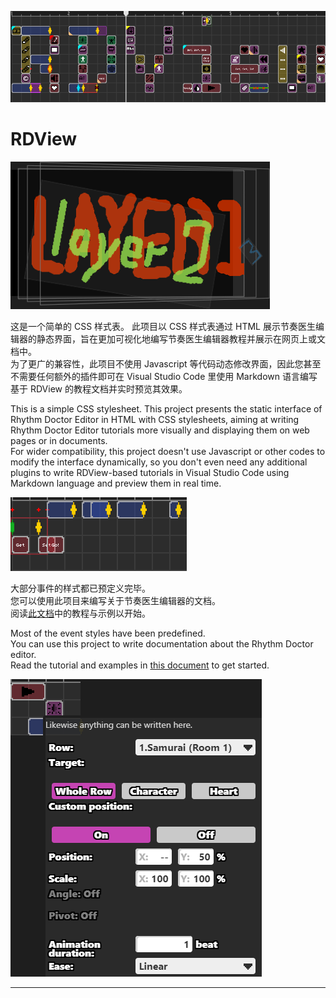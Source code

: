 ![alt text](images/image.png)

# RDView
![alt text](image.png)

这是一个简单的 CSS 样式表。
此项目以 CSS 样式表通过 HTML 展示节奏医生编辑器的静态界面，旨在更加可视化地编写节奏医生编辑器教程并展示在网页上或文档中。  
为了更广的兼容性，此项目不使用 Javascript 等代码动态修改界面，因此您甚至不需要任何额外的插件即可在 Visual Studio Code 里使用 Markdown 语言编写基于 RDView 的教程文档并实时预览其效果。

This is a simple CSS stylesheet.
This project presents the static interface of Rhythm Doctor Editor in HTML with CSS stylesheets, aiming at writing Rhythm Doctor Editor tutorials more visually and displaying them on web pages or in documents.  
For wider compatibility, this project doesn't use Javascript or other codes to modify the interface dynamically, so you don't even need any additional plugins to write RDView-based tutorials in Visual Studio Code using Markdown language and preview them in real time.

![alt text](image-1.png)

大部分事件的样式都已预定义完毕。  
您可以使用此项目来编写关于节奏医生编辑器的文档。  
阅读[此文档](tutorial_zh.md)中的教程与示例以开始。  

Most of the event styles have been predefined.  
You can use this project to write documentation about the Rhythm Doctor editor.  
Read the tutorial and examples in [this document](tutorial_en.md) to get started.

![alt text](image-2.png)

---